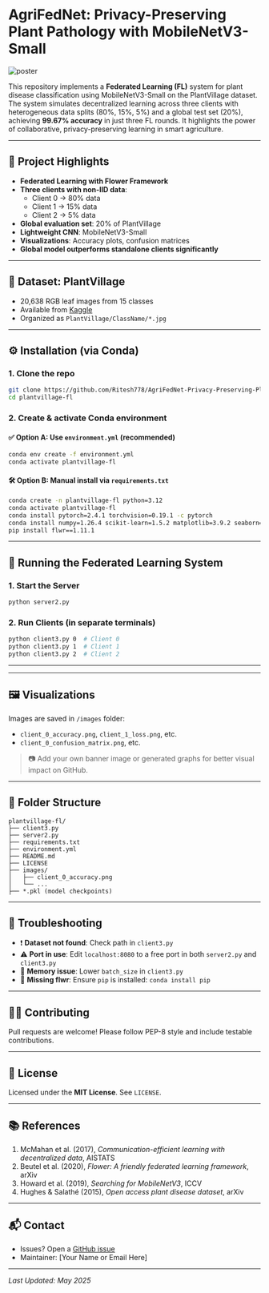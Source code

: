 # AgriFedNet: Privacy-Preserving Plant Pathology with MobileNetV3-Small


![poster](https://github.com/user-attachments/assets/30cf8ec5-5656-4751-9103-c23f4284b401)



This repository implements a **Federated Learning (FL)** system for plant disease classification using MobileNetV3-Small on the PlantVillage dataset. The system simulates decentralized learning across three clients with heterogeneous data splits (80%, 15%, 5%) and a global test set (20%), achieving **99.67% accuracy** in just three FL rounds. It highlights the power of collaborative, privacy-preserving learning in smart agriculture.

---

## 📌 Project Highlights

- **Federated Learning with Flower Framework**
- **Three clients with non-IID data**:
  - Client 0 → 80% data
  - Client 1 → 15% data
  - Client 2 → 5% data
- **Global evaluation set**: 20% of PlantVillage
- **Lightweight CNN**: MobileNetV3-Small
- **Visualizations**: Accuracy plots, confusion matrices
- **Global model outperforms standalone clients significantly**

---

## 🧠 Dataset: PlantVillage

- 20,638 RGB leaf images from 15 classes
- Available from [Kaggle](https://www.kaggle.com/datasets/emmarex/plantdisease)
- Organized as `PlantVillage/ClassName/*.jpg`


---

## ⚙️ Installation (via Conda)

### 1. Clone the repo
```bash
git clone https://github.com/Ritesh778/AgriFedNet-Privacy-Preserving-Plant-Pathology-with-MobileNetV3-Small.git
cd plantvillage-fl
```

### 2. Create & activate Conda environment

#### ✅ Option A: Use `environment.yml` (recommended)
```bash
conda env create -f environment.yml
conda activate plantvillage-fl
```

#### 🛠 Option B: Manual install via `requirements.txt`
```bash
conda create -n plantvillage-fl python=3.12
conda activate plantvillage-fl
conda install pytorch=2.4.1 torchvision=0.19.1 -c pytorch
conda install numpy=1.26.4 scikit-learn=1.5.2 matplotlib=3.9.2 seaborn=0.13.2 pillow=10.4.0 prettytable=3.11.0 -c conda-forge
pip install flwr==1.11.1
```

---

## 🚀 Running the Federated Learning System

### 1. Start the Server
```bash
python server2.py
```

### 2. Run Clients (in separate terminals)
```bash
python client3.py 0  # Client 0
python client3.py 1  # Client 1
python client3.py 2  # Client 2
```

---

<!-- ## 📊 Results Summary

| Round | Loss   | Accuracy | Precision | Recall | F1-Score |
|-------|--------|----------|-----------|--------|----------|
| 1     | 0.1291 | 95.89%   | 95.72%    | 95.08% | 94.95%   |
| 2     | 0.0273 | 99.16%   | 99.12%    | 98.93% | 99.01%   |
| 3     | 0.0115 | **99.67%** | **99.71%** | **99.56%** | **99.63%** |

### 🔎 Local Client Accuracies (before FL)
- Client 0 (80%): 98.45%
- Client 1 (15%): 92.34%
- Client 2 (5%): 69.64%

FL helps boost lower-resourced clients significantly through model aggregation. -->

---

## 🖼 Visualizations

Images are saved in `/images` folder:

- `client_0_accuracy.png`, `client_1_loss.png`, etc.
- `client_0_confusion_matrix.png`, etc.

> 📷 Add your own banner image or generated graphs for better visual impact on GitHub.

---

## 📁 Folder Structure

```
plantvillage-fl/
├── client3.py
├── server2.py
├── requirements.txt
├── environment.yml
├── README.md
├── LICENSE
├── images/
│   ├── client_0_accuracy.png
│   └── ...
├── *.pkl (model checkpoints)
```

---

## 🧪 Troubleshooting

- ❗ **Dataset not found**: Check path in `client3.py`
- ⚠️ **Port in use**: Edit `localhost:8080` to a free port in both `server2.py` and `client3.py`
- 🧵 **Memory issue**: Lower `batch_size` in `client3.py`
- 🧼 **Missing flwr**: Ensure `pip` is installed: `conda install pip`

---

## 🧑‍💻 Contributing

Pull requests are welcome! Please follow PEP-8 style and include testable contributions.

---

## 📄 License

Licensed under the **MIT License**. See `LICENSE`.

---

## 📚 References

1. McMahan et al. (2017), *Communication-efficient learning with decentralized data*, AISTATS  
2. Beutel et al. (2020), *Flower: A friendly federated learning framework*, arXiv  
3. Howard et al. (2019), *Searching for MobileNetV3*, ICCV  
4. Hughes & Salathé (2015), *Open access plant disease dataset*, arXiv

---

## 📬 Contact

- Issues? Open a [GitHub issue](https://github.com/Ritesh778/AgriFedNet-Privacy-Preserving-Plant-Pathology-with-MobileNetV3-Small/issues)
- Maintainer: [Your Name or Email Here]

---

*Last Updated: May 2025*
